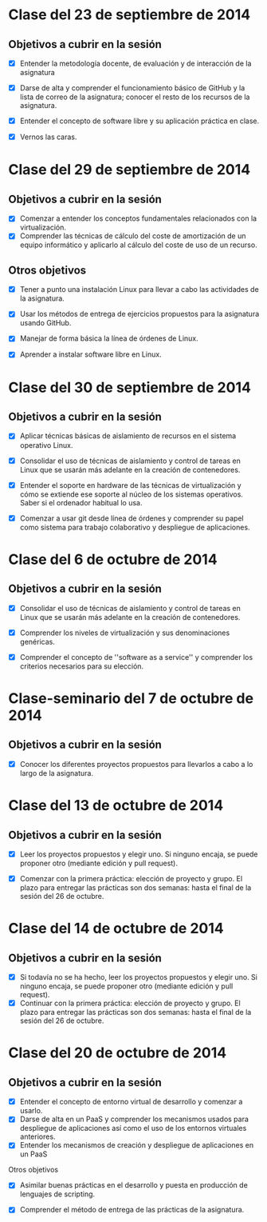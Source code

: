 Clase del 23 de septiembre de 2014
====
Objetivos a cubrir en la sesión
---
- [x] Entender la metodología docente, de evaluación y de interacción de la asignatura
- [x] Darse de alta y comprender el funcionamiento básico de GitHub y la lista de correo de la asignatura; conocer el resto de los recursos de la asignatura.
- [x] Entender el concepto de software libre y su aplicación práctica en clase.
- [x] Vernos las caras.


Clase del 29 de septiembre de 2014
====
Objetivos a cubrir en la sesión
---
- [x] Comenzar a entender los conceptos fundamentales relacionados con la virtualización.
- [x] Comprender las técnicas de cálculo del coste de amortización de un equipo informático y aplicarlo al cálculo del coste de uso de un recurso.

Otros objetivos
---
- [x] Tener a punto una instalación Linux para llevar a cabo las actividades de la asignatura.
- [x] Usar los métodos de entrega de ejercicios propuestos para la asignatura usando GitHub.
- [x] Manejar de forma básica la línea de órdenes de Linux.
- [x] Aprender a instalar software libre en Linux.


Clase del 30 de septiembre de 2014
====
Objetivos a cubrir en la sesión
---
- [x] Aplicar técnicas básicas de aislamiento de recursos en el sistema operativo Linux.
- [x] Consolidar el uso de técnicas de aislamiento y control de tareas en Linux que se usarán más adelante en la creación de contenedores.
- [x] Entender el soporte en hardware de las técnicas de virtualización y cómo se extiende ese soporte al núcleo de los sistemas operativos. Saber si el ordenador habitual lo usa.
- [x] Comenzar a usar git desde línea de órdenes y comprender su papel como sistema para trabajo colaborativo y despliegue de aplicaciones.


Clase del 6 de octubre de 2014
====
Objetivos a cubrir en la sesión
---
- [x] Consolidar el uso de técnicas de aislamiento y control de tareas en Linux que se usarán más adelante en la creación de contenedores.
- [x] Comprender los niveles de virtualización y sus denominaciones genéricas.
- [x] Comprender el concepto de ''software as a service'' y comprender los criterios necesarios para su elección.


Clase-seminario del 7 de octubre de 2014
====
Objetivos a cubrir en la sesión
---
- [x] Conocer los diferentes proyectos propuestos para llevarlos a cabo a lo largo de la asignatura.


Clase del 13 de octubre de 2014
====
Objetivos a cubrir en la sesión
---
- [x] Leer los proyectos propuestos y elegir uno. Si ninguno encaja, se puede proponer otro (mediante edición y pull request).
- [x] Comenzar con la primera práctica: elección de proyecto y grupo. El plazo para entregar las prácticas son dos semanas: hasta el final de la sesión del 26 de octubre.


Clase del 14 de octubre de 2014
====
Objetivos a cubrir en la sesión
---
- [x] Si todavía no se ha hecho, leer los proyectos propuestos y elegir uno. Si ninguno encaja, se puede proponer otro (mediante edición y pull request).
- [x] Continuar con la primera práctica: elección de proyecto y grupo. El plazo para entregar las prácticas son dos semanas: hasta el final de la sesión del 26 de octubre.

Clase del 20 de octubre de 2014
====
Objetivos a cubrir en la sesión
---
- [x] Entender el concepto de entorno virtual de desarrollo y comenzar a usarlo.
- [x] Darse de alta en un PaaS y comprender los mecanismos usados para despliegue de aplicaciones así como el uso de los entornos virtuales anteriores.
- [x] Entender los mecanismos de creación y despliegue de aplicaciones en un PaaS

Otros objetivos
- [x] Asimilar buenas prácticas en el desarrollo y puesta en producción de lenguajes de scripting.
- [x] Comprender el método de entrega de las prácticas de la asignatura.

